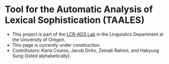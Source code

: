 
# Tool for the Automatic Analysis of Lexical Sophistication (TAALES)

- This project is part of the [LCR-ADS Lab](https://lcr-ads-lab.github.io/LCR-ADS-Home/) in the Linguistics Department at the University of Oregon.  
- This page is currently under construction.  
- Contributors: Karla Csuros, Jacob Dirkx, Zeinab Rahimi, and Hakyung Sung (listed alphabetically).  

